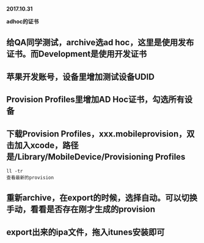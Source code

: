 **2017.10.31**

**adhoc的证书**

## 给QA同学测试，archive选ad hoc，这里是使用发布证书。而Development是使用开发证书
## 苹果开发账号，设备里增加测试设备UDID
## Provision Profiles里增加AD Hoc证书，勾选所有设备
## 下载Provision Profiles，xxx.mobileprovision，双击加入xcode，路径是/Library/MobileDevice/Provisioning Profiles
```
ll -tr
查看最新的provision
```
## 重新archive，在export的时候，选择自动。可以切换手动，看看是否存在刚才生成的provision
## export出来的ipa文件，拖入itunes安装即可